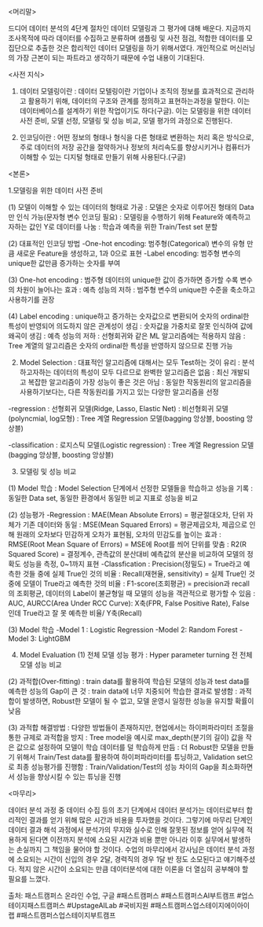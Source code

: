 ﻿
<머리말>


드디어 데이터 분석의 4단계 절차인 데이터 모델링과 그 평가에 대해 배운다. 지금까지 조사목적에 따라 데이터를 수집하고 분류하며 샘플링 및 사전 점검, 적합한 데이터를 모집단으로 추출한 것은 합리적인 데이터 모델링을 하기 위해서였다. 개인적으로 머신러닝의 가장 근본이 되는 파트라고 생각하기 때문에 수업 내용이 기대된다.


<사전 지식>

1. 데이터 모델링이란
: 데이터 모텔링이란 기업이나 조직의 정보를 효과적으로 관리하고 활용하기 위해, 데이터의 구조와 관계를 정의하고 표현하는과정을 말한다. 이는 데이터베이스를 설계하기 위한 작업이기도 하다(구글). 이는 모델링을 위한 데이터 사전 준비, 모델 선정, 모델링 및 성능 비교, 모델 평가의 과정으로 진행된다.

2. 인코딩이란
: 어떤 정보의 형태나 형식을 다른 형태로 변환하는 처리 혹은 방식으로, 주로 데이터의 저장 공간을 절약하거나 정보의 처리속도를 향상시키거나 컴퓨터가 이해할 수 있는 디지털 형태로 만들기 위해 사용된다.(구글)


<본론>

1.모델링을 위한 데이터 사전 준비

(1) 모델이 이해할 수 있는 데이터의 형태로 가공
: 모델은 숫자로 이루어진 형태의 Data만 인식 가능(문자형 변수 인코딩 필요)
: 모델링을 수행하기 위해 Feature와 예측하고자하는 값인 Y로 데이터를 나눔
: 학습과 예측을 위한 Train/Test set 분할

(2) 대표적인 인코딩 방법
-One-hot encoding: 범주형(Categorical) 변수의 유형 만큼 새로운 Feature을 생성하고, 1과 0으로 표현
-Label encoding: 범주형 변수의 unique한 값만큼 증가하는 숫자를 부여

(3) One-hot encoding
: 범주형 데이터의 unique한 값이 증가하면 증가할 수록 변수의 차원이 늘어나는 효과
: 예측 성능의 저하
: 범주형 변수의 unique한 수준을 축소하고 사용하기를 권장

(4) Label encoding
: unique하고 증가하는 숫자값으로 변환되어 숫자의 ordinal한 특성이 반영되어 의도하지 않은 관계성이 생김
: 숫자값을 가중치로 잘못 인식하여 값에 왜곡이 생김
: 예측 성능의 저하
: 선형회귀와 같은 ML 알고리즘에는 적용하지 않음
: Tree 계열의 알고리즘은 숫자의 ordinal한 특성을 반영하지 않으므로 진행 가능

2. Model Selection
: 대표적인 알고리즘에 대해서는 모두 Test하는 것이 유리
: 분석하고자하는 데이터의 특성이 모두 다르므로 완벽한 알고리즘은 없음
: 최신 개발되고 복잡한 알고리즘이 가장 성능이 좋은 것은 아님
: 동일한 작동원리의 알고리즘을 사용하기보다는, 다른 작동원리를 가지고 있는 다양한 알고리즘을 선정

-regression
: 선형회귀 모델(Ridge, Lasso, Elastic Net)
: 비선형회귀 모델(polyncmial, log모형)
: Tree 계열 Regression 모델(bagging 앙상블, boosting 앙상블)

-classification
: 로지스틱 모델(Logistic regression)
: Tree 계열 Regression 모델(bagging 앙상블, boosting 앙상블)

3. 모델링 및 성능 비교

(1) Model 학습
: Model Selection 단계에서 선정한 모델들을 학습하고 성능을 기록
: 동일한 Data set, 동일한 환경에서 동일한 비교 지표로 성능을 비교

(2) 성능평가
-Regression
: MAE(Mean Absolute Errors) = 평균절대오차, 단위 자체가 기존 데이터와 동일
: MSE(Mean Squared Errors) = 평균제곱오차, 제곱으로 인해 원래의 오차보다 민감하게 오차가 표현됨, 오차의 민감도를 높이는 효과
: RMSE(Root Mean Square of Errors) = MSE에 Root를 씌어 단위를 맞춤
: R2(R Squared Score) = 결정계수, 관측값의 분산대비 예측값의 분산을 비교하여 모델의 정확도 성능을 측정, 0~1까지 표현
-Classfication
: Precision(정밀도) = True라고 예측한 것들 중에 실제 True인 것의 비율
: Recall(재현율, sensitivity) = 실제 True인 것 중에 모델이 True라고 예측한 것의 비율
: F1-score(조회평균) = precision과 recall의 조회평균, 데이터의 Label이 불균형일 때 모델의 성능을 객관적으로 평가할 수 있음
: AUC, AURCC(Area Under RCC Curve): X축(FPR, False Positive Rate), False인데 True라고 잘 못 예측한 비율/ Y축(Recall)

(3) Model 학습
-Model 1 : Logistic Regression
-Model 2: Random Forest
-Model 3: LightGBM

4. Model Evaluation
(1) 전체 모델 성능 평가
: Hyper parameter turning 전 전체 모델 성능 비교

(2) 과적합(Over-fitting)
: train data를 활용하여 학습된 모델의 성능과 test data를 예측한 성능의 Gap이 큰 것
: train data에 너무 치중되어 학습한 결과로 발생함
: 과적합이 발생하면, Robust한 모델이 될 수 없고, 모델 운영시 일정한 성능을 유지할 확률이 낮음

(3) 과적합 해결방법
: 다양한 방법들이 존재하지만, 현업에서는 하이퍼파라미터 조절을 통한 규제로 과적합을 방지
: Tree model을 예시로 max_depth(분기의 길이) 값을 작은 값으로 설정하여 모델이 학습 데이터를 덜 학습하게 만듬
: 더 Robust한 모델을 만들기 위해서 Train/Test data를 활용하여 하이퍼파라미터를 튜닝하고, Validation set으로 최종 성능평가를 진행함
: Train/Validation/Test의 성능 차이의 Gap을 최소화하면서 성능을 향상시킬 수 있는 튜닝을 진행


<마무리>

데이터 분석 과정 중 데이터 수집 등의 초기 단계에서 데이터 분석가는 데이터로부터 합리적인 결과를 얻기 위해 많은 시간과 비용을 투자했을 것이다. 그렇기에 마무리 단계인 데이터 결과 해석 과정에서 분석가의 무지와 실수로 인해 잘못된 정보를 얻어 실무에 적용하게 된다면 이전까지 분석에 소요된 시간과 비용 뿐만 아니라 이후 실무에서 발생하는 손실까지 그 책임을 물어야 할 것이다. 수업의 마무리에서 강사님은 데이터 분석 과정에 소요되는 시간이 신입의 경우 2달, 경력직의 경우 1달 반 정도 소모된다고 얘기해주셨다. 적지 않은 시간이 소요되는 만큼 데이터분석에 대한 이론을 더 열심히 공부해야 할 필요를 느꼈다.

출처: 패스트캠퍼스 온라인 수업, 구글
#패스트캠퍼스 #패스트캠퍼스AI부트캠프 #업스테이지패스트캠퍼스 #UpstageAILab #국비지원 #패스트캠퍼스업스테이지에이아이랩 #패스트캠퍼스업스테이지부트캠프
﻿
